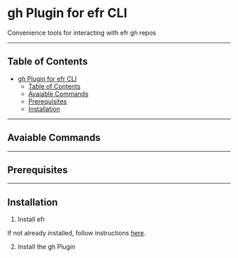 # gh Plugin for efr CLI

Convenience tools for interacting with efr gh repos

---

## Table of Contents

- [gh Plugin for efr CLI](#gh-plugin-for-efr)
  - [Table of Contents](#table-of-contents)
  - [Avaiable Commands](#avaiable-commands)
  - [Prerequisites](#prerequisites)
  - [Installation](#installation)

---

## Avaiable Commands


---

## Prerequisites


---

## Installation

1. Install efr

If not already installed, follow instructions [here](https://github.com/Every-Flavor-Robotics/efr?tab=readme-ov-file#installation).

2. Install the gh Plugin
